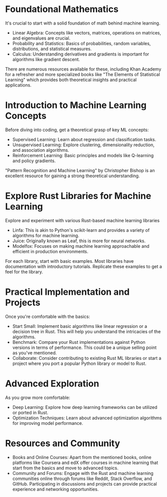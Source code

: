 # Foundational Mathematics

It's crucial to start with a solid foundation of math behind machine learning.

* Linear Algebra: Concepts like vectors, matrices, operations on matrices, and eigenvalues are crucial.
* Probability and Statistics: Basics of probabilities, random variables, distributions, and statistical measures.
* Calculus: Understanding derivatives and gradients is important for algorithms like gradient descent.

There are numerous resources available for these, including Khan Academy for a refresher and more specialized books like "The Elements of Statistical Learning" which provides both theoretical insights and practical applications.

# Introduction to Machine Learning Concepts

Before diving into coding, get a theoretical grasp of key ML concepts:

* Supervised Learning: Learn about regression and classification tasks.
* Unsupervised Learning: Explore clustering, dimensionality reduction, and association algorithms.
* Reinforcement Learning: Basic principles and models like Q-learning and policy gradients.

"Pattern Recognition and Machine Learning" by Christopher Bishop is an excellent resource for gaining a strong theoretical understanding.

# Explore Rust Libraries for Machine Learning

Explore and experiment with various Rust-based machine learning libraries

* Linfa: This is akin to Python's scikit-learn and provides a variety of algorithms for machine learning.
* Juice: Originally known as Leaf, this is more for neural networks.
* Modelfox: Focuses on making machine learning approachable and efficient in production environments.

For each library, start with basic examples. Most libraries have documentation with introductory tutorials. Replicate these examples to get a feel for the library.

# Practical Implementation and Projects

Once you're comfortable with the basics:

* Start Small: Implement basic algorithms like linear regression or a decision tree in Rust. This will help you understand the intricacies of the algorithms.
* Benchmark: Compare your Rust implementations against Python versions in terms of performance. This could be a unique selling point as you've mentioned.
* Collaborate: Consider contributing to existing Rust ML libraries or start a project where you port a popular Python library or model to Rust.

# Advanced Exploration

As you grow more comfortable:

* Deep Learning: Explore how deep learning frameworks can be utilized or ported in Rust.
* Optimization Techniques: Learn about advanced optimization algorithms for improving model performance.

# Resources and Community

* Books and Online Courses: Apart from the mentioned books, online platforms like Coursera and edX offer courses in machine learning that start from the basics and move to advanced topics.
* Community and Forums: Engage with the Rust and machine learning communities online through forums like Reddit, Stack Overflow, and GitHub. Participating in discussions and projects can provide practical experience and networking opportunities.
